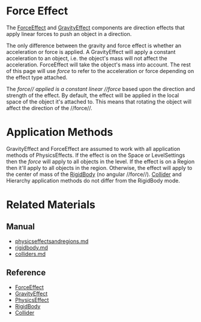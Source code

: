 # Force Effect
The [ForceEffect](https://plasmaengine.github.io/PlasmaDocs/Plasma1/C++/code_reference/class_reference/forceeffect.md) and [GravityEffect](https://plasmaengine.github.io/PlasmaDocs/Plasma1/C++/code_reference/class_reference/gravityeffect.md) components are direction effects that apply linear forces to push an object in a direction.

The only difference between the gravity and force effect is whether an acceleration or force is applied. A GravityEffect will apply a constant acceleration to an object, i.e. the object's mass will not affect the acceleration. ForceEffect will take the object's mass into account. The rest of this page will use *force* to refer to the acceleration or force depending on the effect type attached.

The *force// applied is a constant linear //force* based upon the direction and strength of the effect. By default, the effect will be applied in the local space of the object it's attached to. This means that rotating the object will affect the direction of the //force//.

# Application Methods
GravityEffect and ForceEffect are assumed to work with all application methods of PhysicsEffects. If the effect is on the Space or LevelSettings then the *force* will apply to all objects in the level. If the effect is on a Region then it'll apply to all objects in the region. Otherwise, the effect will apply to the center of mass of the [RigidBody](https://plasmaengine.github.io/PlasmaDocs/Plasma1/Editor/physics/physicseffectsandregions/rigidbody.md) (no angular //force//). [Collider](https://plasmaengine.github.io/PlasmaDocs/Plasma1/Editor/physics/physicseffectsandregions/colliders.md) and Hierarchy application methods do not differ from the RigidBody mode.

# Related Materials
## Manual
- [physicseffectsandregions.md](https://plasmaengine.github.io/PlasmaDocs/Plasma1/Editor/physics/physicseffectsandregions.md)
- [rigidbody.md](https://plasmaengine.github.io/PlasmaDocs/Plasma1/Editor/physics/physicseffectsandregions/rigidbody.md)
- [colliders.md](https://plasmaengine.github.io/PlasmaDocs/Plasma1/Editor/physics/physicseffectsandregions/colliders.md)

## Reference
- [ForceEffect](https://plasmaengine.github.io/PlasmaDocs/Plasma1/C++/code_reference/class_reference/forceeffect.md)
- [GravityEffect](https://plasmaengine.github.io/PlasmaDocs/Plasma1/C++/code_reference/class_reference/gravityeffect.md)
- [PhysicsEffect](https://plasmaengine.github.io/PlasmaDocs/Plasma1/C++/code_reference/class_reference/physicseffect.md)
- [RigidBody](https://plasmaengine.github.io/PlasmaDocs/Plasma1/C++/code_reference/class_reference/rigidbody.md)
- [Collider](https://plasmaengine.github.io/PlasmaDocs/Plasma1/C++/code_reference/class_reference/collider.md) 

 